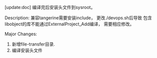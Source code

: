 [update:doc] 编译完后安装头文件到sysroot。

Description:
兼容tangerine需要安装include， 更改./devops.sh后导致
包含libobject的库不能通过ExternalProject_Add编译， 
需要相应修改。

Major Changes:
1. 新增file-transfer目录.
2. 编译安装头文件